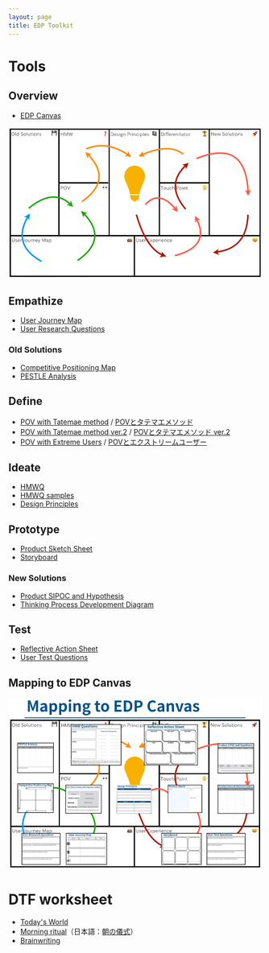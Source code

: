 ```yaml
---
layout: page
title: EDP Toolkit
---
```


# Tools

<!-- 2. Customer Forces Canvas
 !-- 3. Tatemaed POV Sheet
 !-- 4. HMW Variations
 !-- 5. SIPOC
 !-- 6. Story Pines Template
 !-- 7. User Test Script -->

## Overview

- [EDP Canvas](edp-canvas.pdf)

![EDP Canvas sample](img_edp-canvas-sample.png)


## Empathize

- [User Journey Map](user-journey-map.pdf)
- [User Research Questions](user-research-questions.pdf)

### Old Solutions
- [Competitive Positioning Map](competitive-positioning-map.pdf)
- [PESTLE Analysis](pestle.pdf)

## Define
- [POV with Tatemae method](pov-tatemae.pdf) / [POVとタテマエメソッド](pov-tatemae_ja.pdf)
- [POV with Tatemae method ver.2](pov-tatemae_v2.pdf) / [POVとタテマエメソッド ver.2](pov-tatemae_ja_v2.pdf)
- [POV with Extreme Users](pov-extreme-users.pdf) / [POVとエクストリームユーザー](pov-extreme-users_ja.pdf)

## Ideate
- [HMWQ](hmwq.pdf)
- [HMWQ samples](hmwq_samples.pdf)
- [Design Principles](design-principles.pdf)

## Prototype
- [Product Sketch Sheet](product-sketch.pdf)
- [Storyboard](storyboard.pdf)

### New Solutions
- [Product SIPOC and Hypothesis](sipoc.pdf)
- [Thinking Process Development Diagram](thinking-process-development-diagram.pdf)

## Test
- [Reflective Action Sheet](reflective-action-sheet.pdf)
- [User Test Questions](user-test-questions.pdf)

## Mapping to EDP Canvas
![EDP Canvas mapping](img_edp-canvas-mapping.png)

# DTF worksheet

- [Today's World](todays-world.pdf)
- [Morning ritual](morning-ritual.pdf)（日本語：[朝の儀式](morning-ritual_ja.pdf)）
- [Brainwriting](brainwriting.pdf)
